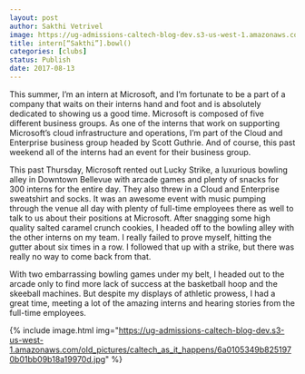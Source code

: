 ```yaml
---
layout: post
author: Sakthi Vetrivel
image: https://ug-admissions-caltech-blog-dev.s3-us-west-1.amazonaws.com/old_pictures/caltech_as_it_happens/6a0105349b8251970b01b8d2989c1e970c.jpg
title: intern[“Sakthi”].bowl()
categories: [clubs]
status: Publish
date: 2017-08-13
---
```



This summer, I’m an intern at Microsoft, and I’m fortunate to be a part of a company that waits on their interns hand and foot and is absolutely dedicated to showing us a good time. Microsoft is composed of five different business groups. As one of the interns that work on supporting Microsoft’s cloud infrastructure and operations, I’m part of the Cloud and Enterprise business group headed by Scott Guthrie. And of course, this past weekend all of the interns had an event for their business group.

This past Thursday, Microsoft rented out Lucky Strike, a luxurious bowling alley in Downtown Bellevue with arcade games and plenty of snacks for 300 interns for the entire day. They also threw in a Cloud and Enterprise sweatshirt and socks. It was an awesome event with music pumping through the venue all day with plenty of full-time employees there as well to talk to us about their positions at Microsoft. After snagging some high quality salted caramel crunch cookies, I headed off to the bowling alley with the other interns on my team. I really failed to prove myself, hitting the gutter about six times in a row. I followed that up with a strike, but there was really no way to come back from that.

With two embarrassing bowling games under my belt, I headed out to the arcade only to find more lack of success at the basketball hoop and the skeeball machines. But despite my displays of athletic prowess, I had a great time, meeting a lot of the amazing interns and hearing stories from the full-time employees.


{% include image.html img="https://ug-admissions-caltech-blog-dev.s3-us-west-1.amazonaws.com/old_pictures/caltech_as_it_happens/6a0105349b8251970b01bb09b18a19970d.jpg" %}
